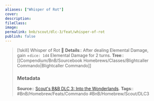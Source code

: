 ```yaml
---
aliases: ["Whisper of Rot"]
cover: 
description: 
fileClass: 
image: 
permalink: bnb/scout/dlc-3/feat/whisper-of-rot
publish: false
---
```


> [!skill] Whisper of Rot 🍻
> **Details**:: After dealing Elemental Damage, gain +`dice: 1d4` Elemental Damage for 2 turns.
> **Tree**:: [[Compendium/BnB/Sourcebook Homebrews/Classes/Blightcaller Commando|Blightcaller Commando]]
> ### Metadata
> **Source**:: [Scout's B&B DLC 3: Into the Wonderlands](https://docs.google.com/document/d/1MLOgrWwcLNTnP9PuXrKiLImy7SUh4hXO8arVUAlmdp0/edit).
> **Tags**:: #BnB/Homebrew/Feats/Commando #BnB/Homebrew/Scout/DLC3
